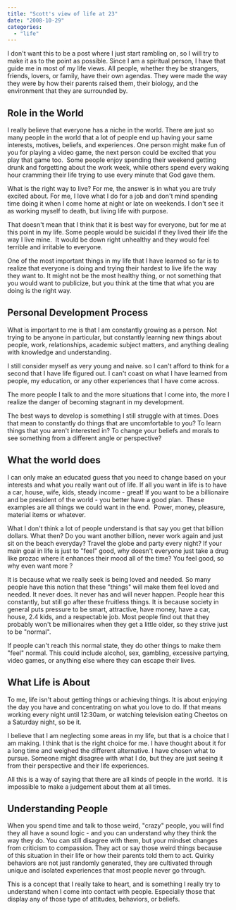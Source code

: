 ```yaml
---
title: "Scott's view of life at 23"
date: "2008-10-29"
categories: 
  - "life"
---
```


I don't want this to be a post where I just start rambling on, so I will try to make it as to the point as possible. Since I am a spiritual person, I have that guide me in most of my life views. All people, whether they be strangers, friends, lovers, or family, have their own agendas. They were made the way they were by how their parents raised them, their biology, and the environment that they are surrounded by.

## Role in the World

I really believe that everyone has a niche in the world. There are just so many people in the world that a lot of people end up having your same interests, motives, beliefs, and experiences. One person might make fun of you for playing a video game, the next person could be excited that you play that game too.  Some people enjoy spending their weekend getting drunk and forgetting about the work week, while others spend every waking hour cramming their life trying to use every minute that God gave them.

What is the right way to live? For me, the answer is in what you are truly excited about. For me, I love what I do for a job and don't mind spending time doing it when I come home at night or late on weekends. I don't see it as working myself to death, but living life with purpose.

That doesn't mean that I think that it is best way for everyone, but for me at this point in my life. Some people would be suicidal if they lived their life the way I live mine.  It would be down right unhealthy and they would feel terrible and irritable to everyone.

One of the most important things in my life that I have learned so far is to realize that everyone is doing and trying their hardest to live life the way they want to. It might not be the most healthy thing, or not something that you would want to publicize, but you think at the time that what you are doing is the right way.

## Personal Development Process

What is important to me is that I am constantly growing as a person. Not trying to be anyone in particular, but constantly learning new things about people, work, relationships, academic subject matters, and anything dealing with knowledge and understanding.

I still consider myself as very young and naive. so I can't afford to think for a second that I have life figured out. I can't coast on what I have learned from people, my education, or any other experiences that I have come across.

The more people I talk to and the more situations that I come into, the more I realize the danger of becoming stagnant in my development.

The best ways to develop is something I still struggle with at times. Does that mean to constantly do things that are uncomfortable to you? To learn things that you aren't interested in? To change your beliefs and morals to see something from a different angle or perspective?

## What the world does

I can only make an educated guess that you need to change based on your interests and what you really want out of life. If all you want in life is to have a car, house, wife, kids, steady income - great! If you want to be a billionaire and be president of the world - you better have a good plan.  These examples are all things we could want in the end.  Power, money, pleasure, material items or whatever.

What I don't think a lot of people understand is that say you get that billion dollars. What then? Do you want another billion, never work again and just sit on the beach everyday? Travel the globe and party every night? If your main goal in life is just to "feel" good, why doesn't everyone just take a drug like prozac where it enhances their mood all of the time? You feel good, so why even want more ?

It is because what we really seek is being loved and needed. So many people have this notion that these "things" will make them feel loved and needed. It never does. It never has and will never happen. People hear this constantly, but still go after these fruitless things. It is because society in general puts pressure to be smart, attractive, have money, have a car, house, 2.4 kids, and a respectable job. Most people find out that they probably won't be millionaires when they get a little older, so they strive just to be "normal".

If people can't reach this normal state, they do other things to make them "feel" normal. This could include alcohol, sex, gambling, excessive partying, video games, or anything else where they can escape their lives.

## What Life is About

To me, life isn't about getting things or achieving things. It is about enjoying the day you have and concentrating on what you love to do. If that means working every night until 12:30am, or watching television eating Cheetos on a Saturday night, so be it.

I believe that I am neglecting some areas in my life, but that is a choice that I am making. I think that is the right choice for me. I have thought about it for a long time and weighed the different alternative. I have chosen what to pursue. Someone might disagree with what I do, but they are just seeing it from their perspective and their life experiences.

All this is a way of saying that there are all kinds of people in the world.  It is impossible to make a judgement about them at all times.

## Understanding People

When you spend time and talk to those weird, "crazy" people, you will find they all have a sound logic - and you can understand why they think the way they do. You can still disagree with them, but your mindset changes from criticism to compassion. They act or say those weird things because of this situation in their life or how their parents told them to act. Quirky behaviors are not just randomly generated, they are cultivated through unique and isolated experiences that most people never go through.

This is a concept that I really take to heart, and is something I really try to understand when I come into contact with people. Especially those that display any of those type of attitudes, behaviors, or beliefs.
